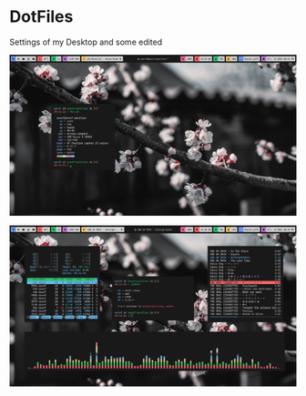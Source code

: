 # DotFiles
Settings of my Desktop and some edited

![Alt-Text](Screenshots/Screen1.png)


![Alt-Text](Screenshots/Screen2.png)
